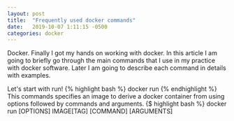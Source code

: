```yaml
---
layout: post
title:  "Frequently used docker commands"
date:   2019-10-07 1:11:15 -0500
categories: docker
---
```

Docker. Finally I got my hands on working with docker. In this article I am going to briefly go through the main commands that I use in my practice with docker software. Later I am going to describe each command in details with examples.

Let's start with run!
{% highlight bash %}
docker run
{% endhighlight %}
This commands specifies an image to derive a docker container from using options followed by commands and arguments.
{$ highlight bash %}
docker run [OPTIONS] IMAGE[TAG] [COMMAND] [ARGUMENTS]
